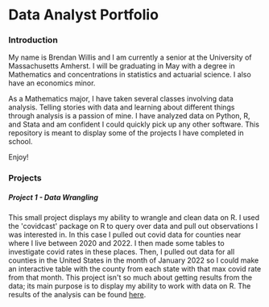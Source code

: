 # Data Analyst Portfolio
### Introduction
My name is Brendan Willis and I am currently a senior at the University of Massachusetts Amherst. I will be graduating in May with a degree in Mathematics and concentrations in statistics and actuarial science. I also have an economics minor.

As a Mathematics major, I have taken several classes involving data analysis. Telling stories with data and learning about different things through analysis is a passion of mine. I have analyzed data on Python, R, and Stata and am confident I could quickly pick up any other software. This repository is meant to display some of the projects I have completed in school.

Enjoy!

### Projects

##### Project 1 - Data Wrangling
This small project displays my ability to wrangle and clean data on R. I used the 'covidcast' package on R to query over data and pull out observations I was interested in. In this case I pulled out covid data for counties near where I live between 2020 and 2022. I then made some tables to investigate covid rates in these places. Then, I pulled out data for all counties in the United States in the month of January 2022 so I could make an interactive table with the county from each state with that max covid rate from that month. This project isn't so much about getting results from the data; its main purpose is to display my ability to work with data on R. The results of the analysis can be found [here](file:///Users/brendanwillis/Desktop/PubHlth460/Coding%20Challenges/Project%201%20-%20Data%20Wrangling/CC4.html).



